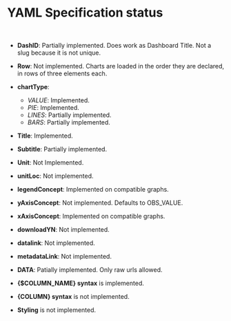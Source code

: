 # YAML Specification status
​
 - **DashID**: Partially implemented. Does work as Dashboard Title. Not a slug because it is not unique.
​
- **Row**: Not implemented. Charts are loaded in the order they are declared, in rows of three elements each.
​
- **chartType**:
	 - *VALUE*: Implemented.
​
	- *PIE*: Implemented.
​
	- *LINES*: Partially implemented.
​
	- *BARS*: Partially implemented.
​
- **Title**: Implemented.
  
- **Subtitle**: Partially implemented.

- **Unit**: Not Implemented.
​
- **unitLoc**: Not implemented.
​
- **legendConcept**: Implemented on compatible graphs.
​
- **yAxisConcept**: Not implemented. Defaults to OBS_VALUE.
​
- **xAxisConcept**: Implemented on compatible graphs.
​
- **downloadYN**: Not implemented.
​
- **datalink**: Not implemented.
​
- **metadataLink**: Not implemented.
​
- **DATA**: Patially implemented. Only raw urls allowed.
​
- **{$COLUMN_NAME} syntax** is implemented.
​
- **{COLUMN} syntax** is not implemented.
​
- **Styling** is not implemented.
